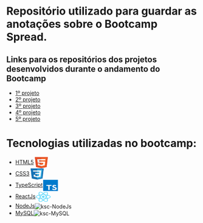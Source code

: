 # Repositório utilizado para guardar as anotações sobre o Bootcamp Spread.

## Links para os repositórios dos projetos desenvolvidos durante o andamento do Bootcamp

* <a href="">1º projeto</a>
* <a href="">2º projeto</a> 
* <a href="">3º projeto</a> 
* <a href="">4º projeto</a> 
* <a href="">5º projeto</a> 

# Tecnologias utilizadas no bootcamp:

- [HTML5](https://html5.org)<img align="center" alt="ksc-HTML" height="30" width="40" src="https://raw.githubusercontent.com/devicons/devicon/master/icons/html5/html5-original.svg">
- [CSS3](-)<img align="center" alt="ksc-CSS" height="30" width="40" src="https://raw.githubusercontent.com/devicons/devicon/master/icons/css3/css3-original.svg">
- [TypeScript](https://www.typescriptlang.org/)<img align="center" alt="ksc-Ts" height="30" width="40" src="https://raw.githubusercontent.com/devicons/devicon/master/icons/typescript/typescript-plain.svg">
- [ReactJs](https://pt-br.reactjs.org)<img align="center" alt="ksc-React" height="30" width="40" src="https://raw.githubusercontent.com/devicons/devicon/master/icons/react/react-original.svg">
- [NodeJs](https://nodejs.org/en/)<img align="center" alt="ksc-NodeJs" height="30" width="40" src="https://cdn.jsdelivr.net/gh/devicons/devicon/icons/nodejs/nodejs-original.svg">
- [MySQL](https://www.mysql.com)<img align="center" alt="ksc-MySQL" height="30" width="40" src="https://cdn.jsdelivr.net/gh/devicons/devicon/icons/mysql/mysql-original.svg">





